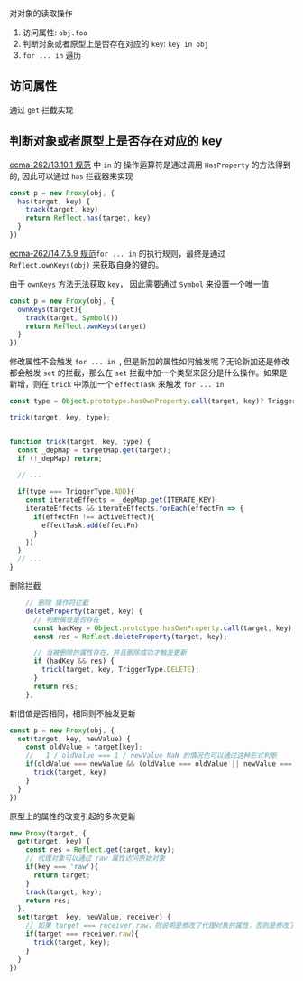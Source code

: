 
对对象的读取操作
1. 访问属性: `obj.foo`
2. 判断对象或者原型上是否存在对应的 `key`: `key in obj`
3. `for ... in` 遍历


## 访问属性

通过 `get` 拦截实现

## 判断对象或者原型上是否存在对应的 key

[ecma-262/13.10.1 规范](https://tc39.es/ecma262/#sec-relational-operators-runtime-semantics-evaluation) 中 `in` 的 操作运算符是通过调用 `HasProperty` 的方法得到的, 因此可以通过 `has` 拦截器来实现

```js
const p = new Proxy(obj, {
  has(target, key) {
    track(target, key)
    return Reflect.has(target, key)
  }
})
```

[ecma-262/14.7.5.9 规范](https://tc39.es/ecma262/#sec-enumerate-object-properties)`for ... in` 的执行规则，最终是通过 `Reflect.ownKeys(obj)` 来获取自身的键的。

由于 `ownKeys` 方法无法获取 `key`， 因此需要通过 `Symbol` 来设置一个唯一值

```js
const p = new Proxy(obj, {
  ownKeys(target){
    track(target, Symbol())
    return Reflect.ownKeys(target)
  }
})
```

修改属性不会触发 `for ... in `, 但是新加的属性如何触发呢？无论新加还是修改都会触发 `set` 的拦截，那么在 `set` 拦截中加一个类型来区分是什么操作。如果是新增，则在 `trick` 中添加一个 `effectTask` 来触发 `for ... in`

```js
const type = Object.prototype.hasOwnProperty.call(target, key)? TriggerType.UPDATE: TriggerType.ADD;

trick(target, key, type);


function trick(target, key, type) {
  const _depMap = targetMap.get(target);
  if (!_depMap) return;
  
  // ...

  if(type === TriggerType.ADD){
    const iterateEffects = _depMap.get(ITERATE_KEY)
    iterateEffects && iterateEffects.forEach(effectFn => {
      if(effectFn !== activeEffect){
        effectTask.add(effectFn)
      }
    })
  }
  // ...
}
```

删除拦截

```js
    // 删除 操作符拦截
    deleteProperty(target, key) {
      // 判断属性是否存在
      const hadKey = Object.prototype.hasOwnProperty.call(target, key)
      const res = Reflect.deleteProperty(target, key);

      // 当被删除的属性存在，并且删除成功才触发更新
      if (hadKey && res) {
        trick(target, key, TriggerType.DELETE);
      }
      return res;
    },
```

新旧值是否相同，相同则不触发更新

```js
const p = new Proxy(obj, {
  set(target, key, newValue) {
    const oldValue = target[key];
    //   1 / oldValue === 1 / newValue NaN 的情况也可以通过这种形式判断
    if(oldValue === newValue && (oldValue === oldValue || newValue === newValue)){
      trick(target, key)
    }
  }
})
```

原型上的属性的改变引起的多次更新


```js
new Proxy(target, {
  get(target, key) {
    const res = Reflect.get(target, key);
    // 代理对象可以通过 raw 属性访问原始对象
    if(key === 'raw'){
      return target;
    }
    track(target, key);
    return res;
  },
  set(target, key, newValue, receiver) {
    // 如果 target === receiver.raw，则说明是修改了代理对象的属性，否则是修改了原型上的属性
    if(target === receiver.raw){
      trick(target, key);
    }
  }
})
```




